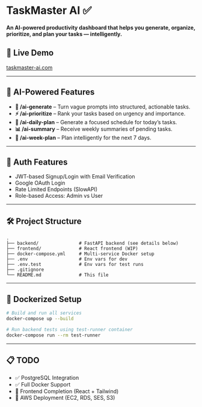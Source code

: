 # TaskMaster AI ✅

**An AI-powered productivity dashboard that helps you generate, organize, prioritize, and plan your tasks — intelligently.**

## 🔗 Live Demo
[taskmaster-ai.com](https://taskmaster-ai.com)

---

## 🧠 AI-Powered Features
- **📝 /ai-generate** – Turn vague prompts into structured, actionable tasks.
- **⚡ /ai-prioritize** – Rank your tasks based on urgency and importance.
- **📅 /ai-daily-plan** – Generate a focused schedule for today’s tasks.
- **📊 /ai-summary** – Receive weekly summaries of pending tasks.
- **📆 /ai-week-plan** – Plan intelligently for the next 7 days.

---

## 🔐 Auth Features
- JWT-based Signup/Login with Email Verification
- Google OAuth Login
- Rate Limited Endpoints (SlowAPI)
- Role-based Access: Admin vs User

---

## 🛠️ Project Structure

```
.
├── backend/               # FastAPI backend (see details below)
├── frontend/              # React frontend (WIP)
├── docker-compose.yml     # Multi-service Docker setup
├── .env                   # Env vars for dev
├── .env.test              # Env vars for test runs
├── .gitignore
└── README.md              # This file
```

---

## 🐋 Dockerized Setup

```bash
# Build and run all services
docker-compose up --build

# Run backend tests using test-runner container
docker-compose run --rm test-runner
```

---

## 📋 TODO

- ✅ PostgreSQL Integration
- ✅ Full Docker Support
- 🔄 Frontend Completion (React + Tailwind)
- 🔄 AWS Deployment (EC2, RDS, SES, S3)
